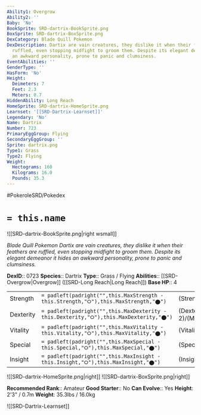 ```yaml
---
Ability1: Overgrow
Ability2: ''
Baby: 'No'
BookSprite: SRD-dartrix-BookSprite.png
BoxSprite: SRD-dartrix-BoxSprite.png
DexCategory: Blade Quill Pokemon
DexDescription: Dartix are vain creatures, they dislike it when their feathers are
  ruffled, even stopping midfight to groom them. Despite its elegant demeanor it hides
  an awkward personality, prone to panic and clumsiness.
EventAbilities: ''
GenderType: ''
HasForm: 'No'
Height:
  Deimeters: 7
  Feet: 2.3
  Meters: 0.7
HiddenAbility: Long Reach
HomeSprite: SRD-dartrix-HomeSprite.png
Learnset: '[[SRD-Dartrix-Learnset]]'
Legendary: 'No'
Name: Dartrix
Number: 723
PrimaryEggGroup: Flying
SecondaryEggGroup: ''
Sprite: dartrix.png
Type1: Grass
Type2: Flying
Weight:
  Hectograms: 160
  Kilograms: 16.0
  Pounds: 35.3
---
```


#PokeroleSRD/Pokedex

# `= this.name`

![[SRD-dartrix-BookSprite.png|right wsmall]]

*Blade Quill Pokemon*
*Dartix are vain creatures, they dislike it when their feathers are ruffled, even stopping midfight to groom them. Despite its elegant demeanor it hides an awkward personality, prone to panic and clumsiness.*

**DexID**:: 0723
**Species**:: Dartrix
**Type**:: Grass / Flying
**Abilities**:: [[SRD-Overgrow|Overgrow]] ([[SRD-Long Reach|Long Reach]])
**Base HP**:: 4

|           |                                                                                        |                                          |
| --------- | -------------------------------------------------------------------------------------- | ---------------------------------------- |
| Strength  | `= padleft(padright("",this.MaxStrength - this.Strength,"⭘"),this.MaxStrength,"⬤")`    | (Strength::2)/(MaxStrength::5)   |
| Dexterity | `= padleft(padright("",this.MaxDexterity - this.Dexterity,"⭘"),this.MaxDexterity,"⬤")` | (Dexterity:: 2)/(MaxDexterity::4) |
| Vitality  | `= padleft(padright("",this.MaxVitality - this.Vitality,"⭘"),this.MaxVitality,"⬤")`    | (Vitality::2)/(MaxVitality::5)   |
| Special   | `= padleft(padright("",this.MaxSpecial - this.Special,"⭘"),this.MaxSpecial,"⬤")`       | (Special::2)/(MaxSpecial::5)     |
| Insight   | `= padleft(padright("",this.MaxInsight - this.Insight,"⭘"),this.MaxInsight,"⬤")`       | (Insight::2)/(MaxInsight::5)     |

![[SRD-dartrix-HomeSprite.png|right]]
![[SRD-dartrix-BoxSprite.png|right]]

**Recommended Rank**:: Amateur
**Good Starter**:: No
**Can Evolve**:: Yes
**Height**: 2'3" / 0.7m
**Weight**: 35.3lbs / 16.0kg

![[SRD-Dartrix-Learnset]]